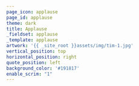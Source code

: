 ```yaml
---
page_icon: applause
page_id: applause
theme: dark
title: Applause
_fieldset: applause
_template: applause
artwork: '{{ _site_root }}assets/img/tim-1.jpg'
vertical_position: top
horizontal_position: right
quote_position: left
background_color: '#191817'
enable_scrim: "1"
---
```



